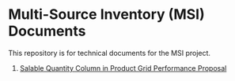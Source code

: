 # Multi-Source Inventory (MSI) Documents
This repository is for technical documents for the MSI project.

1. [Salable Quantity Column in Product Grid Performance Proposal](https://github.com/pronkoconsulting/msi-documents/blob/master/documents/salable-quantity-column-performance-proposal.md)
